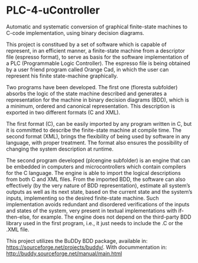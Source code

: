 # PLC-4-uController
Automatic and systematic conversion of graphical finite-state machines to C-code implementation, using binary decision diagrams.

This project is constitued by a set of software which is capable of represent, in an efficient manner, a finite-state machine from a descriptor file (espresso format), to serve as basis for the software implementation of a PLC (Programmable Logic Controller). The espresso file is being obtained by a user friend program called Orange Cad, in which the user can represent his finite state-machine graphically.

Two programs have been developed. The first one (floresta subfolder) absorbs the logic of the state machine described and generates a representation for the machine in binary decision diagrams (BDD), which is a minimum, ordered and canonical representation. This description is exported in two different formats (C and XML). 

The first format (C), can be easily imported by any program written in C, but it is committed to describe the finite-state machine at compile time. The second format (XML), brings the flexibility of being used by software in any language, with proper treatment. The format also ensures the possibility of changing the system description at runtime.

The second program developed (plcengine subfolder) is an engine that can be embedded in computers and microcontrollers which contain compilers for the C language. The engine is able to import the logical descriptions from both C and XML files. From the imported BDD, the software can also effectively (by the very nature of BDD representation), estimate all system’s outputs as well as its next state, based on the current state and the system’s inputs, implementing so the desired finite-state machine. Such implementation avoids redundant and disordered verifications of the inputs and states of the system, very present in textual implementations with if-then-else, for example. The engine does not depend on the third-party BDD library used in the first program, i.e., it just needs to include the .C or the .XML file. 

This project utilizes the BuDDy BDD package, available in: https://sourceforge.net/projects/buddy/. With docummentation in: http://buddy.sourceforge.net/manual/main.html
